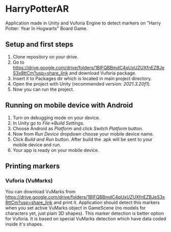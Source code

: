 # HarryPotterAR

Application made in Unity and Vuforia Engine to detect markers on "Harry Potter: Year In Hogwarts" Board Game.

## Setup and first steps
1. Clone repository on your drive.
2. Go to https://drive.google.com/drive/folders/1BIFQBBmdC4qUxUZUXfnEZBJeS3x8ttCm?usp=share_link and download Vuforia package.
3. Insert it to Packages dir which is located in main project directory.
4. Open the project with Unity (recommended version: *2021.3.20f1*).
5. Now you can run the project.


## Running on mobile device with Android
1. Turn on debugging mode on your device.
2. In Unity go to *File->Build Settings*.
3. Choose Android as *Platform* and click *Switch Platform* button.
4. Now from *Run Device* dropdown choose your mobile device name.
5. Click *Build and Run* button. After build the .apk will be sent to your mobile device and run.
6. Your app is ready on your mobile device.


## Printing markers

### Vuforia (VuMarks)
You can download VuMarks from https://drive.google.com/drive/folders/1BIFQBBmdC4qUxUZUXfnEZBJeS3x8ttCm?usp=share_link and print it.
Application should detect this markers when you set active VuMarks object in GameScene (no models for characters yet, just plain 3D shapes).
This marker detection is better option for Vuforia. It is based on special VuMarks detection which have data coded inside it's shapes.



